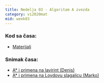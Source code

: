 ```yaml
---
title: Nedelja 03 - Algoritam A zvezda 
category: vi2020mat
mid: week03
---
```


### Kod sa časa:

- <a target="_blank" href="https://github.com/matfvi/vi/tree/master/2020.2021/03_Astar">Materijali</a>

### Snimak časa:
- <a target="_blank" href="https://youtu.be/mSGA4UjTPWo"> A* i primena na lavirint (Denis)<a/>
- <a target="_blank" href="https://youtu.be/mSGA4UjTPWo"> A* i primena na Loydovu slagalicu (Marko)<a/>
